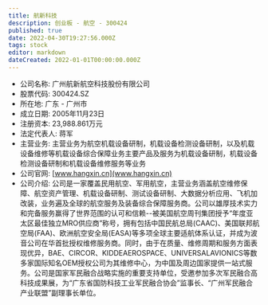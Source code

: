 ```yaml
---
title: 航新科技
description: 创业板 - 航空 - 300424
published: true
date: 2022-04-30T19:27:56.000Z
tags: stock
editor: markdown
dateCreated: 2022-01-01T00:00:00.000Z
---
```


- 公司名称: 广州航新航空科技股份有限公司
- 股票代码: 300424.SZ
- 所在地: 广东 - 广州市
- 成立日期: 2005年11月23日
- 注册资本: 23,988.861万元
- 法定代表人: 蒋军
- 主营业务: 主营业务为航空机载设备研制，机载设备检测设备研制，以及机载设备维修等机载设备综合保障业务主要产品及服务为机载设备研制，机载设备检测设备研制和机载设备维修服务等业务
- 公司官网: [www.hangxin.cn](www.hangxin.cn)
- 公司介绍: 公司是一家覆盖民用航空、军用航空，主营业务涵盖航空维修保障、航空资产管理、机载设备研制、测试设备研制、大数据分析应用、飞机加改装，业务遍及全球的航空服务及装备综合保障服务商。公司以雄厚技术实力和完备服务赢得了世界范围的认可和信赖--被美国航空周刊集团授予“年度亚太区最佳独立MRO供应商”称号，拥有包括中国民航总局(CAAC)、美国联邦航空局(FAA)、欧洲航空安全局(EASA)等多项全球主要适航体系认证，并成为波音公司在华首批授权维修服务商。同时，由于在质量、维修周期和服务方面表现优异，BAE、CIRCOR、KIDDEAEROSPACE、UNIVERSALAVIONICS等数多家国际知名OEM授权公司为其维修中心，为中国及周边国家提供一站式服务。公司是国家军民融合战略实施的重要支持单位，受邀参加多次军民融合高科技成果展，为“广东省国防科技工业军民融合协会”监事长、“广州军民融合产业联盟”副理事长单位。



